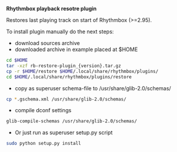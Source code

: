 <b>Rhythmbox playback resotre plugin</b>

Restores last playing track on start of Rhythmbox (>=2.95).

To install plugin manually do the next steps:
- download sources archive
- downloaded archive in example placed at $HOME

```bash
cd $HOME
tar -xzf rb-restore-plugin_{version}.tar.gz
cp -r $HOME/restore $HOME/.local/share/rhythmbox/plugins/
cd $HOME/.local/share/rhythmbox/plugins/restore
```

- copy as superuser schema-file to /usr/share/glib-2.0/schemas/

```bash
cp *.gschema.xml /usr/share/glib-2.0/schemas/
```

- compile dconf settings

```bash
glib-compile-schemas /usr/share/glib-2.0/schemas/
```

- Or just run as superuser setup.py script

```bash
sudo python setup.py install
```

